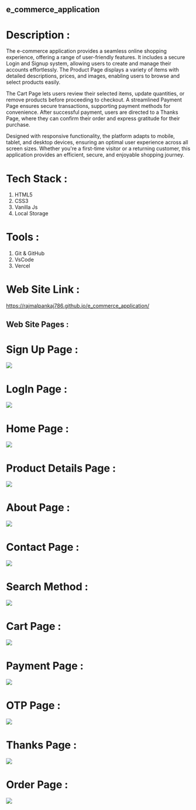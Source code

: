 ## e_commerce_application 
# Description : 
The e-commerce application provides a seamless online shopping experience, offering a range of user-friendly features. It includes a secure Login and Signup system, allowing users to create and manage their accounts effortlessly. The Product Page displays a variety of items with detailed descriptions, prices, and images, enabling users to browse and select products easily.

The Cart Page lets users review their selected items, update quantities, or remove products before proceeding to checkout. A streamlined Payment Page ensures secure transactions, supporting payment methods for convenience. After successful payment, users are directed to a Thanks Page, where they can confirm their order and express gratitude for their purchase.

Designed with responsive functionality, the platform adapts to mobile, tablet, and desktop devices, ensuring an optimal user experience across all screen sizes. Whether you're a first-time visitor or a returning customer, this application provides an efficient, secure, and enjoyable shopping journey.

# Tech Stack :
1. HTML5
2. CSS3
3. Vanilla Js
4. Local Storage

# Tools :
1. Git & GitHub
2. VsCode
3. Vercel

# Web Site Link : 
https://rajmalpankaj786.github.io/e_commerce_application/

## Web Site Pages :
# Sign Up Page : 
<img src = "img/1.png" /> 

# LogIn Page : 
<img src = "img/2.png" />

# Home Page : 
<img src = "img/3.png" />

# Product Details Page : 
<img src = "img/4.png" />

# About Page : 
<img src = "img/5.png" />

# Contact Page : 
<img src = "img/6.png" />

# Search Method : 
<img src = "img/7.png" />

# Cart Page : 
<img src = "img/8.png" />

# Payment Page : 
<img src = "img/9.png" />

# OTP Page : 
<img src = "img/10.png" />

# Thanks Page : 
<img src = "img/11.png" />

# Order Page : 
<img src = "img/12.png" />
